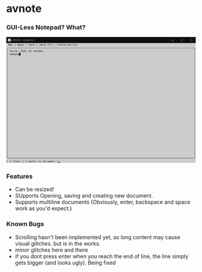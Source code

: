# avnote
### GUI-Less Notepad? What?
<img src="preview.png"/>

### Features
 - Can be resized!
 - SUpports Opening, saving and creating new document.
 - Supports multiline documents (Obviously, enter, backspace and space work as you'd expect.)
### Known Bugs
 - Scrolling hasn't been implemented yet, so long content may cause visual glitches. but is in the works.
 - minor glitches here and there
 - if you dont press enter when you reach the end of line, the line simply gets bigger (and looks ugly). Being fixed
